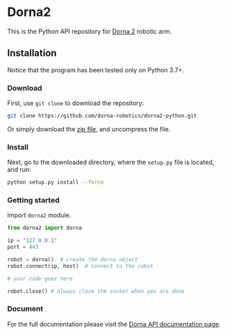 # Dorna2 
This is the Python API repository for [Dorna 2][dorna] robotic arm.   

## Installation
Notice that the program has been tested only on Python 3.7+.

### Download
First, use `git clone` to download the repository:  
```bash
git clone https://github.com/dorna-robotics/dorna2-python.git
```
Or simply download the [zip file](https://github.com/dorna-robotics/dorna2-python/archive/master.zip), and uncompress the file.  

### Install
Next, go to the downloaded directory, where the `setup.py` file is located, and run:
```bash
python setup.py install --force
```

### Getting started
Import `dorna2` module.
``` python
from dorna2 import dorna

ip = "127.0.0.1"
port = 443

robot = dorna()  # create the dorna object
robot.connect(ip, host)  # connect to the robot

# your code goes here

robot.close() # always close the socket when you are done
```  

### Document
For the full documentation please visit the [Dorna API documentation page](https://doc.dorna.ai/docs/api/python/manual).

[dorna]: https://dorna.ai